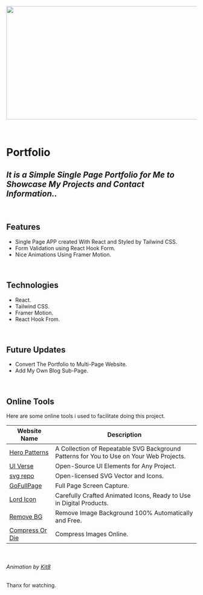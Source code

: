<p align="center">
    <img   src="https://firebasestorage.googleapis.com/v0/b/dtd-blog-8bed5.appspot.com/o/Portfolio.gif?alt=media&token=293ec466-aeaf-46d1-bf82-7ee993c47917"  width="600" height="300" />
</p>

<br />

# Portfolio 
## _It is a Simple Single Page Portfolio for Me to Showcase My Projects and Contact Information.._
<br />

## Features

- Single Page APP created With React and Styled by Tailwind CSS.
- Form Validation using React Hook Form.
- Nice Animations Using Framer Motion.


<br />

## Technologies

- React.
- Tailwind CSS.
- Framer Motion.
- React Hook From.


<br />

## Future Updates

- Convert The Portfolio to Multi-Page Website.
- Add My Own Blog Sub-Page.


<br />

## Online Tools

Here are some online tools i used to facilitate doing this project.

| Website Name | Description |
| ------ | ------ |
| [ Hero Patterns]( https://heropatterns.com/) | A Collection of Repeatable SVG Background Patterns for You to Use on Your Web Projects. |
| [ UI Verse]( https://uiverse.io/) | Open-Source UI Elements for Any Project. |
| [ svg repo ]( https://www.svgrepo.com/) | Open-licensed SVG Vector and Icons. |
| [ GoFullPage]( https://chrome.google.com/webstore/detail/gofullpage-full-page-scre/fdpohaocaechififmbbbbbknoalclacl?hl=en) | Full Page Screen Capture. |
| [ Lord Icon](https://lordicon.com/) |Carefully Crafted Animated Icons, Ready to Use in Digital Products. |
| [Remove BG ]( https://www.remove.bg/) | Remove Image Background 100% Automatically and Free.|
| [ Compress Or Die]( https://compress-or-die.com/) | Compress Images Online. |

<br />

###### Animation  by  [Kit8](https://kit8.net/)

Thanx for watching.
